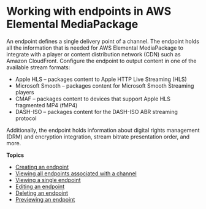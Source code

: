 # Working with endpoints in AWS Elemental MediaPackage<a name="endpoints"></a>

An endpoint defines a single delivery point of a channel\. The endpoint holds all the information that is needed for AWS Elemental MediaPackage to integrate with a player or content distribution network \(CDN\) such as Amazon CloudFront\. Configure the endpoint to output content in one of the available stream formats:
+ Apple HLS – packages content to Apple HTTP Live Streaming \(HLS\)
+ Microsoft Smooth – packages content for Microsoft Smooth Streaming players
+ CMAF – packages content to devices that support Apple HLS fragmented MP4 \(fMP4\)
+ DASH\-ISO – packages content for the DASH\-ISO ABR streaming protocol

Additionally, the endpoint holds information about digital rights management \(DRM\) and encryption integration, stream bitrate presentation order, and more\.

**Topics**
+ [Creating an endpoint](endpoints-create.md)
+ [Viewing all endpoints associated with a channel](endpoints-view-all.md)
+ [Viewing a single endpoint](endpoints-view-one.md)
+ [Editing an endpoint](endpoints-edit.md)
+ [Deleting an endpoint](endpoints-delete.md)
+ [Previewing an endpoint](endpoints-preview.md)
